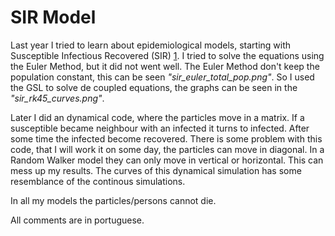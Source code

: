 # SIR Model

Last year I tried to learn about epidemiological models, starting with Susceptible Infectious Recovered (SIR) [1](https://en.wikipedia.org/wiki/Compartmental_models_in_epidemiology). I tried to solve the equations using the Euler Method, but it did not went well. The Euler Method don't keep the population constant, this can be seen _"sir_euler_total_pop.png"_. So I used the GSL to solve de coupled equations, the graphs can be seen in the _"sir_rk45_curves.png"_. 

Later I did an dynamical code, where the particles move in a matrix. If a susceptible became neighbour with an infected it turns to infected. After some time the infected become recovered. There is some problem with this code, that I will work it on some day, the particles can move in diagonal. In a Random Walker model they can only move in vertical or horizontal. This can mess up my results. The curves of this dynamical simulation has some resemblance of the continous simulations.

In all my models the particles/persons cannot die. 

All comments are in portuguese.
